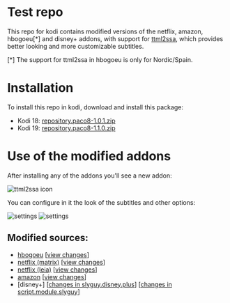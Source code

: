 # Test repo
This repo for kodi contains modified versions of the netflix, amazon, hbogoeu[*] and disney+ addons, with support for [ttml2ssa](https://github.com/Paco8/ttml2ssa), which provides better looking and more customizable subtitles.

[*] The support for ttml2ssa in hbogoeu is only for Nordic/Spain.

# Installation
To install this repo in kodi, download and install this package:
* Kodi 18: [repository.paco8-1.0.1.zip](https://github.com/Paco8/kodi-repo/raw/master/packages/repository.paco8/repository.paco8-1.0.1.zip)
* Kodi 19: [repository.paco8-1.1.0.zip](https://github.com/Paco8/kodi-repo/raw/master/packages-kodi-19/repository.paco8/repository.paco8-1.1.0.zip)

# Use of the modified addons
After installing any of the addons you'll see a new addon:

![ttml2ssa icon](https://raw.githubusercontent.com/Paco8/ttml2ssa/main/kodi/icon.png)

You can configure in it the look of the subtitles and other options:

![settings](https://raw.githubusercontent.com/Paco8/ttml2ssa/main/kodi/screen1.jpg)
![settings](https://raw.githubusercontent.com/Paco8/ttml2ssa/main/kodi/screen2.jpg)

## Modified sources:
* [hbogoeu](https://github.com/Paco8/plugin.video.hbogoeu/tree/ttml2ssa) [[view changes](https://github.com/Paco8/plugin.video.hbogoeu/compare/master..ttml2ssa)]
* [netflix (matrix)](https://github.com/Paco8/plugin.video.netflix/tree/Matrix-ttml2ssa) [[view changes](https://github.com/Paco8/plugin.video.netflix/compare/Matrix..Matrix-ttml2ssa)]
* [netflix (leia)](https://github.com/Paco8/plugin.video.netflix/tree/Leia-ttml2ssa) [[view changes](https://github.com/Paco8/plugin.video.netflix/compare/Leia..Leia-ttml2ssa)]
* [amazon](https://github.com/Paco8/xbmc/tree/ttml2ssa) [[view changes](https://github.com/Paco8/xbmc/compare/master..ttml2ssa)]
* [disney+] [[changes in slyguy.disney.plus](https://github.com/Paco8/kodi-repo/blob/master/changes_slyguy.disney.plus.diff)] [[changes in script.module.slyguy](https://github.com/Paco8/kodi-repo/blob/master/changes_script.module.slyguy.diff)]
